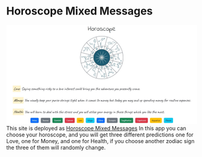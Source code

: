 # Horoscope Mixed Messages
![Horoscope Mixed Messages Screenshot](https://github.com/LeticiaPerdomenico/Horoscope--Mixed-Messages-/blob/main/horoscope.jpg)
This site is deployed as [Horoscope Mixed Messages](https://horoscope-mixed-messages.netlify.app/)
In this app you can choose your horoscope, and you will get three different predictions one for Love, one for Money, and one for Health, if you choose another zodiac sign the three of them will randomly change. 
